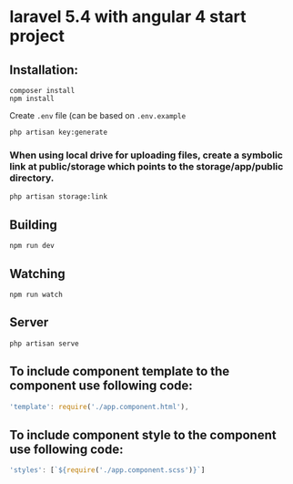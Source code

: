 # laravel 5.4 with angular 4 start project

## Installation:

```
composer install
npm install
```
Create `.env` file (can be based on `.env.example`
```
php artisan key:generate
```

### When using local drive for uploading files, create a symbolic link at public/storage which points to the  storage/app/public directory.
```
php artisan storage:link
```

## Building

```
npm run dev
```

## Watching

```
npm run watch
```

## Server

```
php artisan serve
```

## To include component template to the component use following code:
```ts
'template': require('./app.component.html'),
```


## To include component style to the component use following code:
```ts
'styles': [`${require('./app.component.scss')}`]
```
